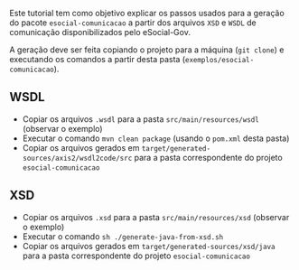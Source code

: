Este tutorial tem como objetivo explicar os passos usados para a geração do pacote `esocial-comunicacao` a partir dos arquivos `XSD` e `WSDL` de comunicação disponibilizados pelo eSocial-Gov.

A geração deve ser feita copiando o projeto para a máquina (`git clone`) e executando os comandos a partir desta pasta (`exemplos/esocial-comunicacao`).

## WSDL

- Copiar os arquivos `.wsdl` para a pasta `src/main/resources/wsdl` (observar o exemplo)
- Executar o comando `mvn clean package` (usando o `pom.xml` desta pasta)
- Copiar os arquivos gerados em `target/generated-sources/axis2/wsdl2code/src` para a pasta correspondente do projeto `esocial-comunicacao`

## XSD

- Copiar os arquivos `.xsd` para a pasta `src/main/resources/xsd` (observar o exemplo)
- Executar o comando `sh ./generate-java-from-xsd.sh`
- Copiar os arquivos gerados em `target/generated-sources/xsd/java` para a pasta correspondente do projeto `esocial-comunicacao`

